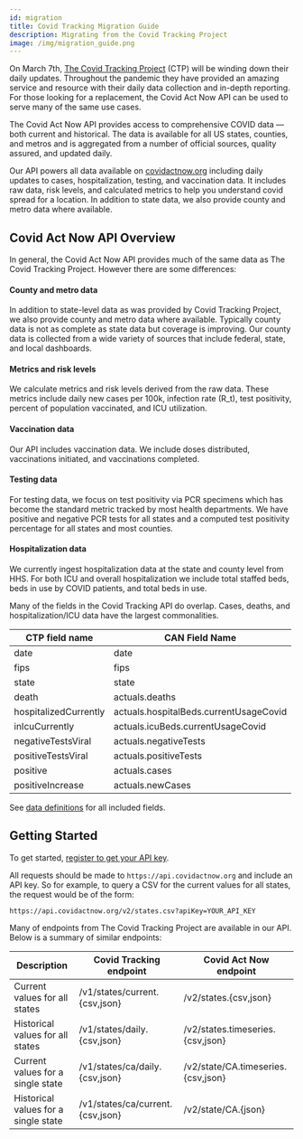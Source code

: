 ```yaml
---
id: migration
title: Covid Tracking Migration Guide
description: Migrating from the Covid Tracking Project
image: /img/migration_guide.png
---
```


On March 7th, [The Covid Tracking Project](https://covidtracking.com) (CTP) will be winding down their daily updates. Throughout the pandemic they have provided an amazing service and resource with their daily data collection and in-depth reporting. For those looking for a replacement, the Covid Act Now API can be used to serve many of the same use cases.

The Covid Act Now API provides access to comprehensive COVID data — both current and historical. The data is available for all US states, counties, and metros and is aggregated from a number of official sources, quality assured, and updated daily.

Our API powers all data available on [covidactnow.org](https://covidactnow.org) including daily updates to cases, hospitalization, testing, and vaccination data. It includes raw data, risk levels, and calculated metrics to help you understand covid spread for a location. In addition to state data, we also provide county and metro data where available.

## Covid Act Now API Overview

In general, the Covid Act Now API provides much of the same data as The Covid Tracking Project. However there are some differences:

#### County and metro data
In addition to state-level data as was provided by Covid Tracking Project, we also provide county and metro data where available. Typically county data is not as complete as state data but coverage is improving. Our county data is collected from a wide variety of sources that include federal, state, and local dashboards.

#### Metrics and risk levels  
We calculate metrics and risk levels derived from the raw data. These metrics include daily new cases per 100k, infection rate (R_t), test positivity, percent of population vaccinated, and ICU utilization.

#### Vaccination data
Our API includes vaccination data. We include doses distributed, vaccinations initiated, and vaccinations completed.

#### Testing data
For testing data, we focus on test positivity via PCR specimens which has become the standard metric tracked by most health departments. We have positive and negative PCR tests for all states and a computed test positivity percentage for all states and most counties.

#### Hospitalization data
We currently ingest hospitalization data at the state and county level from HHS. For both ICU and overall hospitalization we include total staffed beds, beds in use by COVID patients, and total beds in use.

Many of the fields in the Covid Tracking API do overlap. Cases, deaths, and hospitalization/ICU data have the largest commonalities.

| CTP field name        | CAN Field Name                         |
| --------------------- | -------------------------------------- |
| date                  | date                                   |
| fips                  | fips                                   |
| state                 | state                                  |
| death                 | actuals.deaths                         |
| hospitalizedCurrently | actuals.hospitalBeds.currentUsageCovid |
| inIcuCurrently        | actuals.icuBeds.currentUsageCovid      |
| negativeTestsViral    | actuals.negativeTests                  |
| positiveTestsViral    | actuals.positiveTests                  |
| positive              | actuals.cases                          |
| positiveIncrease      | actuals.newCases                       |

See [data definitions](/data-definitions) for all included fields.

## **Getting Started**

To get started, [register to get your API key](/access).

All requests should be made to `https://api.covidactnow.org` and include an API key. So for example, to query a CSV for the current values for all states, the request would be of the form:

    https://api.covidactnow.org/v2/states.csv?apiKey=YOUR_API_KEY

Many of endpoints from The Covid Tracking Project are available in our API. Below is a summary of similar endpoints:

| Description                          | Covid Tracking endpoint          | Covid Act Now endpoint             |
| ------------------------------------ | -------------------------------- | ---------------------------------- |
| Current values for all states        | /v1/states/current.{csv,json}    | /v2/states.{csv,json}              |
| Historical values for all states     | /v1/states/daily.{csv,json}      | /v2/states.timeseries.{csv,json}   |
| Current values for a single state    | /v1/states/ca/daily.{csv,json}   | /v2/state/CA.timeseries.{csv,json} |
| Historical values for a single state | /v1/states/ca/current.{csv,json} | /v2/state/CA.{json}                |
